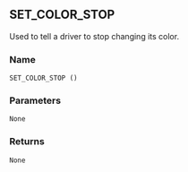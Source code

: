 ## SET\_COLOR\_STOP

Used to tell a driver to stop changing its color.


### Name

`SET_COLOR_STOP ()`


### Parameters

`None`


### Returns

`None`
